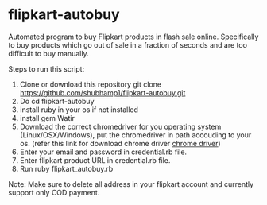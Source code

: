 # flipkart-autobuy
Automated program to buy Flipkart products in flash sale online. Specifically to buy products which go out of sale in a fraction of seconds and are too difficult to buy manually.

Steps to run this script:

1. Clone or download this repository git clone https://github.com/shubhamp1/flipkart-autobuy.git
2. Do cd flipkart-autobuy
3. install ruby in your os if not installed
4. install gem Watir   
5. Download the correct chromedriver for you operating system (Linux/OSX/Windows), put the chromedriver in path accouding to your os.
   (refer this link for download chrome driver [chrome driver](https://chromedriver.chromium.org/downloads))
6. Enter your email and password in credential.rb file.
7. Enter flipkart product URL in credential.rb file.
8. Run ruby flipkart_autobuy.rb

Note: Make sure to delete all address in your flipkart account and currently support only COD payment.